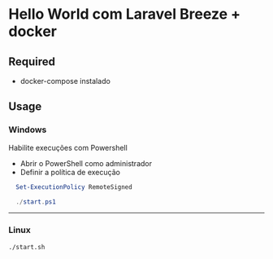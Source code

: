 # Hello World com Laravel Breeze + docker

## Required
- docker-compose instalado

## Usage

### Windows

Habilite execuções com Powershell
- Abrir o PowerShell como administrador
- Definir a política de execução
```powershell
  Set-ExecutionPolicy RemoteSigned
```
```Powershell
  ./start.ps1
```

__________________________________________

### Linux
```bash
./start.sh
```
